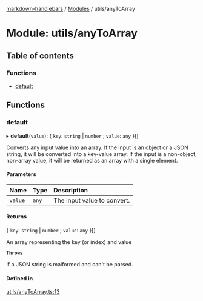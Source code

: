 [markdown-handlebars](../README.md) / [Modules](../modules.md) / utils/anyToArray

# Module: utils/anyToArray

## Table of contents

### Functions

- [default](utils_anyToArray.md#default)

## Functions

### default

▸ **default**(`value`): \{ `key`: `string` \| `number` ; `value`: `any`  }[]

Converts any input value into an array. 
If the input is an object or a JSON string, it will be converted into a key-value array.
If the input is a non-object, non-array value, it will be returned as an array with a single element.

#### Parameters

| Name | Type | Description |
| :------ | :------ | :------ |
| `value` | `any` | The input value to convert. |

#### Returns

\{ `key`: `string` \| `number` ; `value`: `any`  }[]

An array representing the key (or index) and value

**`Throws`**

If a JSON string is malformed and can't be parsed.

#### Defined in

[utils/anyToArray.ts:13](https://github.com/nationalparkservice/npmap5-plugins/blob/044451c/markdown-handlebars/src/utils/anyToArray.ts#L13)
